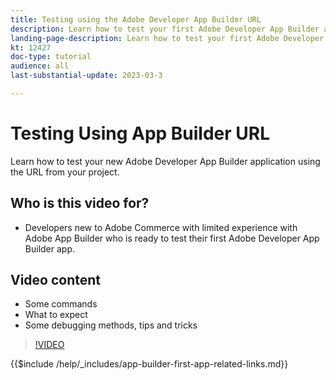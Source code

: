 ```yaml
---
title: Testing using the Adobe Developer App Builder URL
description: Learn how to test your first Adobe Developer App Builder app from the provided App Builder URL for your project
landing-page-description: Learn how to test your first Adobe Developer App Builder app from the provided URL from your project
kt: 12427
doc-type: tutorial
audience: all
last-substantial-update: 2023-03-3

---
```


# Testing Using App Builder URL

Learn how to test your new Adobe Developer App Builder application using the URL from your project.

## Who is this video for?

* Developers new to Adobe Commerce with limited experience with Adobe App Builder who is ready to test their first Adobe Developer App Builder app.

## Video content

* Some commands
* What to expect
* Some debugging methods, tips and tricks

>[!VIDEO](https://video.tv.adobe.com/v/xxxxxxxx)

{{$include /help/_includes/app-builder-first-app-related-links.md}}
